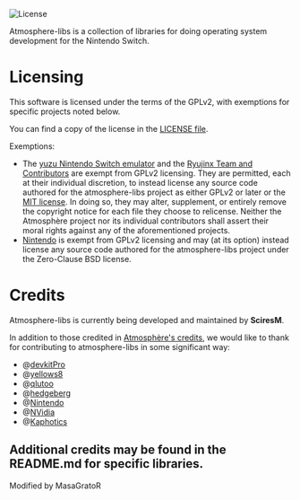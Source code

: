 ![License](https://img.shields.io/badge/License-GPLv2-blue.svg)

Atmosphere-libs is a collection of libraries for doing operating system development for the Nintendo Switch.

Licensing
=====

This software is licensed under the terms of the GPLv2, with exemptions for specific projects noted below.

You can find a copy of the license in the [LICENSE file](LICENSE).

Exemptions:
* The [yuzu Nintendo Switch emulator](https://github.com/yuzu-emu/yuzu) and the [Ryujinx Team and Contributors](https://github.com/orgs/Ryujinx) are exempt from GPLv2 licensing. They are permitted, each at their individual discretion, to instead license any source code authored for the atmosphere-libs project as either GPLv2 or later or the [MIT license](https://github.com/Atmosphere-NX/Atmosphere/blob/master/docs/licensing_exemptions/MIT_LICENSE). In doing so, they may alter, supplement, or entirely remove the copyright notice for each file they choose to relicense. Neither the Atmosphère project nor its individual contributors shall assert their moral rights against any of the aforementioned projects.
* [Nintendo](https://github.com/Nintendo) is exempt from GPLv2 licensing and may (at its option) instead license any source code authored for the atmosphere-libs project under the Zero-Clause BSD license.

Credits
=====

Atmosphere-libs is currently being developed and maintained by __SciresM__.<br>

In addition to those credited in [Atmosphère's credits](https://github.com/Atmosphere-NX/Atmosphere/blob/master/README.md#Credits), we would like to thank for contributing to atmosphere-libs in some significant way:

* @[devkitPro](https://github.com/devkitPro)
* @[yellows8](https://github.com/yellows8)
* @[qlutoo](https://github.com/plutooo)
* @[hedgeberg](https://github.com/hedgeberg)
* @[Nintendo](https://github.com/Nintendo)
* @[NVidia](https://github.com/NVidia)
* @[Kaphotics](https://github.com/kwsch)

Additional credits may be found in the README.md for specific libraries.
---
Modified by MasaGratoR